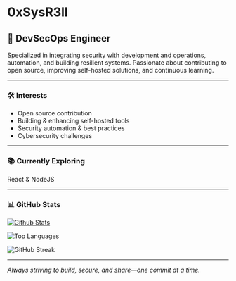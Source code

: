 # 0xSysR3ll

## 🚀 DevSecOps Engineer

Specialized in integrating security with development and operations, automation, and building resilient systems. Passionate about contributing to open source, improving self-hosted solutions, and continuous learning.

---

### 🛠️ Interests

- Open source contribution
- Building & enhancing self-hosted tools
- Security automation & best practices
- Cybersecurity challenges

---

### 📚 Currently Exploring

React & NodeJS

---

### 📊 GitHub Stats

[![Github Stats](https://awesome-github-stats.azurewebsites.net/user-stats/0xsysr3ll?cardType=level&theme=github-dark&preferLogin=false)](https://git.io/awesome-stats-card)


![Top Languages](https://github-readme-stats.vercel.app/api/top-langs/?username=0xSysR3ll&layout=compact&theme=github_dark)

![GitHub Streak](https://github-readme-streak-stats.herokuapp.com/?user=0xSysR3ll&theme=github-dark)


---

_Always striving to build, secure, and share—one commit at a time._
